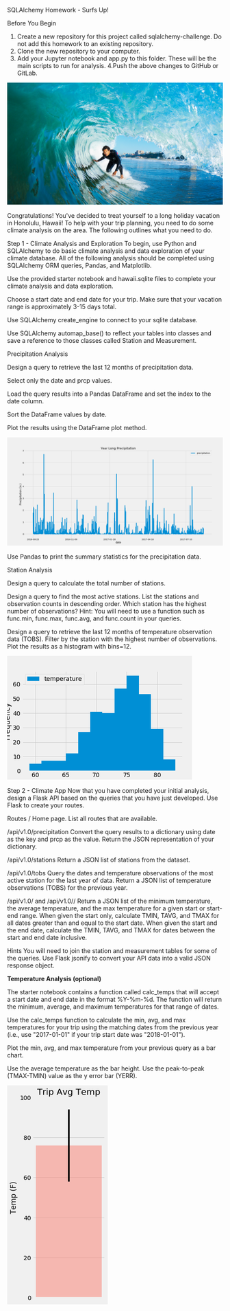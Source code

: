 SQLAlchemy Homework - Surfs Up!

Before You Begin

1. Create a new repository for this project called sqlalchemy-challenge. Do not add this homework to an existing repository.
2. Clone the new repository to your computer.
3. Add your Jupyter notebook and app.py to this folder. These will be the main scripts to run for analysis.
4.Push the above changes to GitHub or GitLab.

![Surfs Up](Images/surfs-up.png)

Congratulations! You've decided to treat yourself to a long holiday vacation in Honolulu, Hawaii! To help with your trip planning, you need to do some climate analysis on the area. The following outlines what you need to do.

Step 1 - Climate Analysis and Exploration
To begin, use Python and SQLAlchemy to do basic climate analysis and data exploration of your climate database. All of the following analysis should be completed using SQLAlchemy ORM queries, Pandas, and Matplotlib.

Use the provided starter notebook and hawaii.sqlite files to complete your climate analysis and data exploration.

Choose a start date and end date for your trip. Make sure that your vacation range is approximately 3-15 days total.

Use SQLAlchemy create_engine to connect to your sqlite database.

Use SQLAlchemy automap_base() to reflect your tables into classes and save a reference to those classes called Station and Measurement.


Precipitation Analysis

Design a query to retrieve the last 12 months of precipitation data.

Select only the date and prcp values.

Load the query results into a Pandas DataFrame and set the index to the date column.

Sort the DataFrame values by date.

Plot the results using the DataFrame plot method.

![Precipitation](Images/precipitation.png)

Use Pandas to print the summary statistics for the precipitation data.


Station Analysis

Design a query to calculate the total number of stations.

Design a query to find the most active stations.
        List the stations and observation counts in descending order.
        Which station has the highest number of observations?
        Hint: You will need to use a function such as func.min, func.max, func.avg, and func.count in your queries.

Design a query to retrieve the last 12 months of temperature observation data (TOBS).
        Filter by the station with the highest number of observations.
        Plot the results as a histogram with bins=12.

![Station Histogram](Images/station-histogram.png)

Step 2 - Climate App
Now that you have completed your initial analysis, design a Flask API based on the queries that you have just developed.
Use Flask to create your routes.

Routes
/
        Home page.
        List all routes that are available.

/api/v1.0/precipitation
        Convert the query results to a dictionary using date as the key and prcp as the value.
        Return the JSON representation of your dictionary.

/api/v1.0/stations
        Return a JSON list of stations from the dataset.

/api/v1.0/tobs
        Query the dates and temperature observations of the most active station for the last year of data.
        Return a JSON list of temperature observations (TOBS) for the previous year.

/api/v1.0/<start> and /api/v1.0/<start>/<end>
        Return a JSON list of the minimum temperature, the average temperature, and the max temperature for a given start or start-end range.
        When given the start only, calculate TMIN, TAVG, and TMAX for all dates greater than and equal to the start date.
        When given the start and the end date, calculate the TMIN, TAVG, and TMAX for dates between the start and end date inclusive.

Hints
You will need to join the station and measurement tables for some of the queries.
Use Flask jsonify to convert your API data into a valid JSON response object.

**Temperature Analysis (optional)**


The starter notebook contains a function called calc_temps that will accept a start date and end date in the format %Y-%m-%d. The function will return the minimum, average, and maximum temperatures for that range of dates.


Use the calc_temps function to calculate the min, avg, and max temperatures for your trip using the matching dates from the previous year (i.e., use "2017-01-01" if your trip start date was "2018-01-01").


Plot the min, avg, and max temperature from your previous query as a bar chart.
    
Use the average temperature as the bar height.
Use the peak-to-peak (TMAX-TMIN) value as the y error bar (YERR).

![Temperature](Images/temperature.png)
